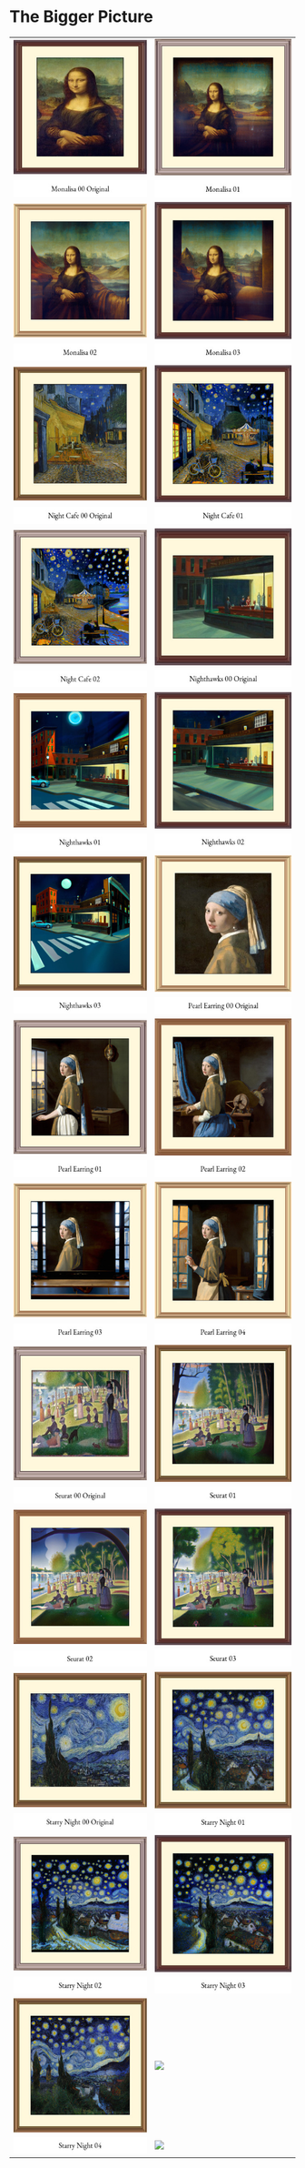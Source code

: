 # The Bigger Picture

| | |
| --- | --- |
| [![](framed/monalisa-00-original.jpg)](monalisa-00-original.jpg) | [![](framed/monalisa-01.jpg)](monalisa-01.jpg) |
| [![](captions/monalisa-00-original.jpg)](monalisa-00-original.jpg) | [![](captions/monalisa-01.jpg)](monalisa-01.jpg) |
| [![](framed/monalisa-02.jpg)](monalisa-02.jpg) | [![](framed/monalisa-03.jpg)](monalisa-03.jpg) |
| [![](captions/monalisa-02.jpg)](monalisa-02.jpg) | [![](captions/monalisa-03.jpg)](monalisa-03.jpg) |
| [![](framed/night-cafe-00-original.jpg)](night-cafe-00-original.jpg) | [![](framed/night-cafe-01.jpg)](night-cafe-01.jpg) |
| [![](captions/night-cafe-00-original.jpg)](night-cafe-00-original.jpg) | [![](captions/night-cafe-01.jpg)](night-cafe-01.jpg) |
| [![](framed/night-cafe-02.jpg)](night-cafe-02.jpg) | [![](framed/nighthawks-00-original.jpg)](nighthawks-00-original.jpg) |
| [![](captions/night-cafe-02.jpg)](night-cafe-02.jpg) | [![](captions/nighthawks-00-original.jpg)](nighthawks-00-original.jpg) |
| [![](framed/nighthawks-01.jpg)](nighthawks-01.jpg) | [![](framed/nighthawks-02.jpg)](nighthawks-02.jpg) |
| [![](captions/nighthawks-01.jpg)](nighthawks-01.jpg) | [![](captions/nighthawks-02.jpg)](nighthawks-02.jpg) |
| [![](framed/nighthawks-03.jpg)](nighthawks-03.jpg) | [![](framed/pearl-earring-00-original.jpg)](pearl-earring-00-original.jpg) |
| [![](captions/nighthawks-03.jpg)](nighthawks-03.jpg) | [![](captions/pearl-earring-00-original.jpg)](pearl-earring-00-original.jpg) |
| [![](framed/pearl-earring-01.jpg)](pearl-earring-01.jpg) | [![](framed/pearl-earring-02.jpg)](pearl-earring-02.jpg) |
| [![](captions/pearl-earring-01.jpg)](pearl-earring-01.jpg) | [![](captions/pearl-earring-02.jpg)](pearl-earring-02.jpg) |
| [![](framed/pearl-earring-03.jpg)](pearl-earring-03.jpg) | [![](framed/pearl-earring-04.jpg)](pearl-earring-04.jpg) |
| [![](captions/pearl-earring-03.jpg)](pearl-earring-03.jpg) | [![](captions/pearl-earring-04.jpg)](pearl-earring-04.jpg) |
| [![](framed/seurat-00-original.jpg)](seurat-00-original.jpg) | [![](framed/seurat-01.jpg)](seurat-01.jpg) |
| [![](captions/seurat-00-original.jpg)](seurat-00-original.jpg) | [![](captions/seurat-01.jpg)](seurat-01.jpg) |
| [![](framed/seurat-02.jpg)](seurat-02.jpg) | [![](framed/seurat-03.jpg)](seurat-03.jpg) |
| [![](captions/seurat-02.jpg)](seurat-02.jpg) | [![](captions/seurat-03.jpg)](seurat-03.jpg) |
| [![](framed/starry-night-00-original.jpg)](starry-night-00-original.jpg) | [![](framed/starry-night-01.jpg)](starry-night-01.jpg) |
| [![](captions/starry-night-00-original.jpg)](starry-night-00-original.jpg) | [![](captions/starry-night-01.jpg)](starry-night-01.jpg) |
| [![](framed/starry-night-02.jpg)](starry-night-02.jpg) | [![](framed/starry-night-03.jpg)](starry-night-03.jpg) |
| [![](captions/starry-night-02.jpg)](starry-night-02.jpg) | [![](captions/starry-night-03.jpg)](starry-night-03.jpg) |
| [![](framed/starry-night-04.jpg)](starry-night-04.jpg) | [![](framed/)]() |
| [![](captions/starry-night-04.jpg)](starry-night-04.jpg) | [![](captions/)]() |

